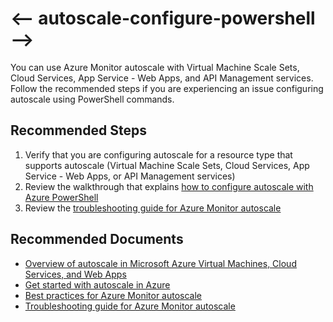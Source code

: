 <properties
    pageTitle="I can’t configure autoscale from PowerShell"
    description="Issues configuring autoscale using PowerShell"
    service="microsoft.insights"
    resource="components"
    authors="vgorbenko"
    ms.author="vitalyg"
    displayOrder="2"
    articleId="autoscale-configure-powershell"
    selfHelpType="generic"
    supportTopicIds="32683742"
    productPesIds="15527"
    cloudEnvironments="public,fairfax,mooncake,blackforest,usnat, ussec"
	ownershipId="AzureMonitoring_Essentials"
/>

# <-- autoscale-configure-powershell -->

You can use Azure Monitor autoscale with Virtual Machine Scale Sets, Cloud Services, App Service - Web Apps, and API Management services. Follow the recommended steps if you are experiencing an issue configuring autoscale using PowerShell commands.

## **Recommended Steps**

1. Verify that you are configuring autoscale for a resource type that supports autoscale (Virtual Machine Scale Sets, Cloud Services, App Service - Web Apps, or API Management services)
1. Review the walkthrough that explains [how to configure autoscale with Azure PowerShell](https://docs.microsoft.com/azure/virtual-machine-scale-sets/tutorial-autoscale-powershell)
1. Review the [troubleshooting guide for Azure Monitor autoscale](https://docs.microsoft.com/azure/azure-monitor/platform/autoscale-troubleshoot)

## **Recommended Documents**

* [Overview of autoscale in Microsoft Azure Virtual Machines, Cloud Services, and Web Apps](https://docs.microsoft.com/azure/azure-monitor/platform/autoscale-overview)
* [Get started with autoscale in Azure](https://docs.microsoft.com/azure/azure-monitor/platform/autoscale-get-started)
* [Best practices for Azure Monitor autoscale](https://docs.microsoft.com/azure/azure-monitor/platform/autoscale-best-practices)
* [Troubleshooting guide for Azure Monitor autoscale](https://docs.microsoft.com/azure/azure-monitor/platform/autoscale-troubleshoot)
